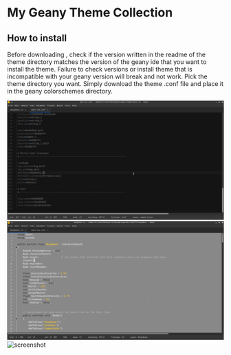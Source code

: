 <h1>My Geany Theme Collection</h1>

<h2>How to install</h2>
Before downloading , check if the version written in the readme of the theme directory matches the version of the geany ide that you want to install the theme.
Failure to check versions or install theme that is incompatible with your geany version will break and not work.
Pick the theme directory you want.
Simply download the theme .conf file and place it in the geany colorschemes directory.

![screenshot](dark-lue/dark-lue.png)
![screenshot](grey8/grey8.png)
![screenshot](blude/blude.jpg)


